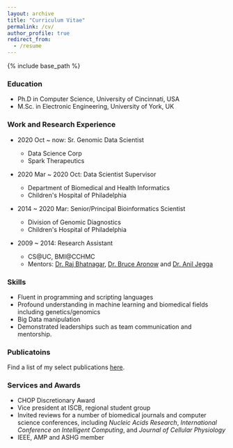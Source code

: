 ```yaml
---
layout: archive
title: "Curriculum Vitae"
permalink: /cv/
author_profile: true
redirect_from:
  - /resume
---
```


{% include base_path %}

### Education

* Ph.D in Computer Science, University of Cincinnati, USA
* M.Sc. in Electronic Engineering, University of York, UK

### Work and Research Experience

* 2020 Oct ~ now: Sr. Genomic Data Scientist
  * Data Science Corp
  * Spark Therapeutics
  
* 2020 Mar ~ 2020 Oct: Data Scientist Supervisor
  * Department of Biomedical and Health Informatics
  * Children's Hospital of Philadelphia

* 2014 ~ 2020 Mar: Senior/Principal Bioinformatics Scientist
  * Division of Genomic Diagnostics
  * Children's Hospital of Philadelphia

* 2009 ~ 2014: Research Assistant
  * CS@UC, BMI@CCHMC
  * Mentors: [Dr. Raj Bhatnagar](https://eecs.ceas.uc.edu/~rbhatnag/), [Dr. Bruce Aronow](https://www.cincinnatichildrens.org/bio/a/bruce-aronow) and [Dr. Anil Jegga](https://www.cincinnatichildrens.org/research/divisions/b/bmi/labs/jegga)

### Skills

* Fluent in programming and scripting languages
* Profound understanding in machine learning and biomedical fields including genetics/genomics
* Big Data manipulation
* Demonstrated leaderships such as team communication and mentorship.
  
### Publicatoins

Find a list of my select publications [here](https://chaozhongyinxiang.github.io/publications/).
  
### Services and Awards

* CHOP Discretionary Award
* Vice president at ISCB, regional student group
* Invited reviews for a number of biomedical journals and computer science conferences, including *Nucleic Acids Research*, *International Conference on Intelligent Computing*, and *Journal of Cellular Physiology*
* IEEE, AMP and ASHG member

